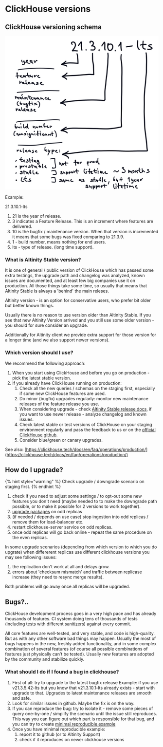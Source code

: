 # ClickHouse versions

## ClickHouse versioning schema

![](../.gitbook/assets/illyustraciya_bez_nazvaniya.png)

Example: 

21.3.10.1-lts

1. 21 is the year of release.
2. 3 indicates a Feature Release. This is an increment where features are delivered.
3. 10 is the bugfix / maintenance version. When that version is incremented it means that some bugs was fixed comparing to 21.3.9. 
4. 1 - build number, means nothing for end users.
5. lts - type of release. \(long time support\).

### What is Altinity Stable version?

It is one of general / public version of ClickHouse which has passed some extra testings, the upgrade path and changelog was analyzed, known issues are documented, and at least few big companies use it on production. All those things take some time, so usually that means that Altinity Stable is always a  'behind' the main releses.

Altinity version - is an option for conservative users, who prefer bit older but better known things.

Usually there is no reason to use version older than Altinity Stable. If you see that new Altinity Version arrived and you still use some older version - you should for sure consider an upgrade. 

Additionally for Altinity client we provide extra support for those version for a longer time \(and we also support newer versions\).

### Which version should I use?

We recommend the following approach:

1. When you start using ClickHouse and before you go on production - pick the latest stable version.
2. If you already have ClickHouse running on production:
   1. Check all the new queries / schemas on the staging first, especially if some new ClickHouse features are used.
   2. Do minor \(bugfix\) upgrades regularly: monitor new maintenance releases of the feature release you use. 
   3. When considering upgrade - check [Altinity Stable release docs](https://docs.altinity.com/altinitystablerelease/), if you want to use newer release -  analyze changelog and known issues. 
   4. Check latest stable or test versions of ClickHouse on your staging environment regularly and pass the feedback to us or on the [official ClickHouse github](https://github.com/ClickHouse/ClickHouse).
   5. Consider blue/green or canary upgrades. 

See also: [https://clickhouse.tech/docs/en/faq/operations/production/](https://clickhouse.tech/docs/en/faq/operations/production/) 

## How do I upgrade?

{% hint style="warning" %}
Check upgrade / downgrade scenario on staging first.
{% endhint %}

1. check if you need to adjust some settings / to opt-out some new features you don't need \(maybe needed to to make the downgrade path possible, or to make it possible for 2 versions to work together\).
2. [upgrade packages](https://docs.altinity.com/altinitystablerelease/stablequickstartguide/) on odd replicas
3. \(if needed / depends on use case\) stop ingestion into odd replicas / remove them for load-balancer etc.
4. restart clickhouse-server service on odd replicas.
5. once odd replicas will go back online - repeat the same procedure on the even replicas.

In some upgrade scenarios \(depending from which version to which you do upgrate\) when differerent replicas use different clickhouse versions you may see following issues:

1. the replication don't work at all and delays grow.
2. errors about 'checksum mismatch'  and traffic between replicase increase \(they need to resync merge results\).

Both problems will go away once all replicas will be upgraded. 

## Bugs?.. 

ClickHouse development process goes in a very high pace and has already thousands of features. CI system doing tens of thousands of tests \(including tests with different sanitizers\) against every commit. 

All core features are well-tested, and very stable, and code is high-quality. But as with any other software bad things may happen. Usually the most of bugs happens in the new, freshly added functionality, and in some complex combination of several features \(of course all possible combinations of features just physically can’t be tested\). Usually new features are adopted by the community and stabilize quickly.

### What should I do if I found a bug in clickhouse? 

1. First of all: try to upgrade to the latest bugfix release  Example: if you use v21.3.5.42-lts but you know that v21.3.10.1-lts already exists - start with upgrade to that. Upgrades to latest maintenance releases are smooth and safe. 
2. Look for similar issues in github. Maybe the fix is on the way.
3. If you can reproduce the bug: try to isolate it - remove some pieces of query one-by-one / simplify the scenario until the issue still reproduces. This way you can figure out which part is responsible for that bug, and you can try to create [minimal reproducible example](https://stackoverflow.com/help/minimal-reproducible-example) 
4. Once you have minimal reproducible example: 
   1. report it to github \(or to Altinity Support\)
   2. check if it reproduces on newer clickhouse versions







